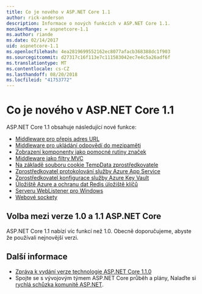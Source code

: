 ```yaml
---
title: Co je nového v ASP.NET Core 1.1
author: rick-anderson
description: Informace o nových funkcích v ASP.NET Core 1.1.
monikerRange: = aspnetcore-1.1
ms.author: riande
ms.date: 02/14/2017
uid: aspnetcore-1.1
ms.openlocfilehash: 4ea2819699552162ec8077afacb368388dc1f903
ms.sourcegitcommit: d27317c16f113e7c111583042ec7e4c5a26adf6f
ms.translationtype: MT
ms.contentlocale: cs-CZ
ms.lasthandoff: 08/20/2018
ms.locfileid: "41753772"
---
```

# <a name="whats-new-in-aspnet-core-11"></a>Co je nového v ASP.NET Core 1.1

ASP.NET Core 1.1 obsahuje následující nové funkce:

- [Middleware pro přepis adres URL](xref:fundamentals/url-rewriting)
- [Middleware pro ukládání odpovědí do mezipaměti](xref:performance/caching/middleware)
- [Zobrazení komponenty jako pomocné rutiny značek](xref:mvc/views/view-components#invoking-a-view-component-as-a-tag-helper)
- [Middleware jako filtry MVC](xref:mvc/controllers/filters#using-middleware-in-the-filter-pipeline)
- [Na základě souboru cookie TempData zprostředkovatele](xref:fundamentals/app-state#tempdata)
- [Zprostředkovatel protokolování služby Azure App Service](xref:fundamentals/logging/index#azure-app-service-provider)
- [Zprostředkovatel konfigurace služby Azure Key Vault](xref:security/key-vault-configuration)
- [Úložiště Azure a ochranu dat Redis úložiště klíčů](xref:security/data-protection/implementation/key-storage-providers#azure-and-redis)
- [Serveru WebListener pro Windows](xref:fundamentals/servers/weblistener)
- [Webové sockety](xref:fundamentals/websockets)

## <a name="choosing-between-versions-10-and-11-of-aspnet-core"></a>Volba mezi verze 1.0 a 1.1 ASP.NET Core

ASP.NET Core 1.1 nabízí víc funkcí než 1.0. Obecně doporučujeme, abyste že používali nejnovější verzi.

## <a name="additional-information"></a>Další informace

- [Zpráva k vydání verze technologie ASP.NET Core 1.1.0](https://github.com/aspnet/Home/releases/tag/1.1.0)
- Spojte se s vývojovým týmem ASP.NET Core průběh a plány, Nalaďte si [rychlá schůzka komunitě ASP.NET](https://live.asp.net/).
